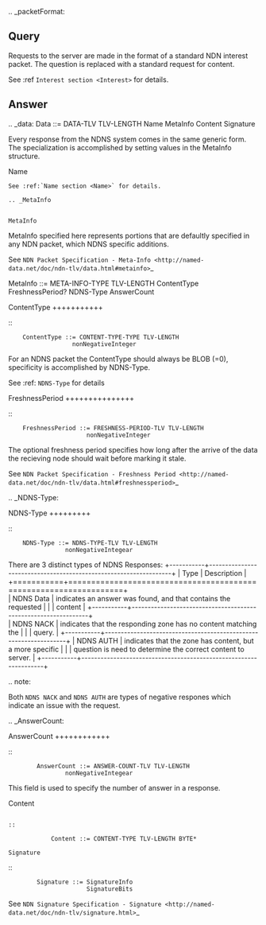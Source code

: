 .. _packetFormat:

Query
-----                

Requests to the server are made in the format of a standard NDN interest packet.
The question is replaced with a standard request for content. 

See :ref `Interest section <Interest>` for details.


Answer
------

.. _data:
    Data ::= DATA-TLV TLV-LENGTH
        Name
        MetaInfo
        Content
        Signature
        
Every response from the NDNS system comes in the same generic form.
The specialization is accomplished by setting values in the MetaInfo structure.


Name
~~~~
See :ref:`Name section <Name>` for details.

.. _MetaInfo


MetaInfo
~~~~~~~~

MetaInfo specified here represents portions that are defaultly specified in any 
NDN packet, which NDNS specific additions. 

See `NDN Packet Specification - Meta-Info <http://named-data.net/doc/ndn-tlv/data.html#metainfo>`_

MetaInfo ::= META-INFO-TYPE TLV-LENGTH
        ContentType
        FreshnessPeriod?
        NDNS-Type
        AnswerCount
        

ContentType
+++++++++++

::

        ContentType ::= CONTENT-TYPE-TYPE TLV-LENGTH 
                      nonNegativeInteger
                      
For an NDNS packet the ContentType should always be BLOB (=0), specificity is 
accomplished by NDNS-Type.

See :ref: `NDNS-Type` for details


FreshnessPeriod
+++++++++++++++

::

        FreshnessPeriod ::= FRESHNESS-PERIOD-TLV TLV-LENGTH 
                          nonNegativeInteger
                          
The optional freshness period specifies how long after the arrive of the data 
the recieving node should wait before marking it stale.

See `NDN Packet Specification - Freshness Period <http://named-data.net/doc/ndn-tlv/data.html#freshnessperiod>`_


.. _NDNS-Type:

NDNS-Type
+++++++++

::
  
        NDNS-Type ::= NDNS-TYPE-TLV TLV-LENGTH
                    nonNegativeIntegear
                    
There are 3 distinct types of NDNS Responses:
+-----------+------------------------------------------------------------------+
|    Type   | Description                                                      |
+===========+==================================================================+    
| NDNS Data | indicates an answer was found, and that contains the requested   | 
|           | content                                                          |
+-----------+----------------------------------------------------------------+   
| NDNS NACK | indicates that the responding zone has no content matching the   |
|           | query.                                                           |
+-----------+------------------------------------------------------------------+
| NDNS AUTH | indicates that the zone has content, but a more specific         |
|           | question is need to determine the correct content to server.     |
+-----------+------------------------------------------------------------------+

.. note:

Both ``NDNS NACK`` and ``NDNS AUTH`` are types of negative respones which 
indicate an issue with the request.

.. _AnswerCount:

AnswerCount
++++++++++++

::
    
            AnswerCount ::= ANSWER-COUNT-TLV TLV-LENGTH
                    nonNegativeIntegear
                    
This field is used to specify the number of answer in a response.


Content
~~~~~~~

::

            Content ::= CONTENT-TYPE TLV-LENGTH BYTE*
            
Signature
~~~~~~~~~

::

            Signature ::= SignatureInfo
                          SignatureBits
                          
See `NDN Signature Specification - Signature <http://named-data.net/doc/ndn-tlv/signature.html>`_
            
            
